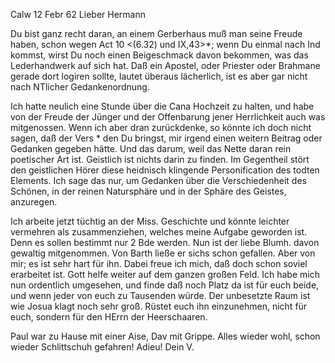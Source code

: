  Calw 12 Febr 62
Lieber Hermann

Du bist ganz recht daran, an einem Gerberhaus muß man seine Freude haben, schon wegen Act 10 <(6.32) und IX,43>*; wenn Du einmal nach Ind kommst, wirst Du noch einen Beigeschmack davon bekommen, was das Lederhandwerk auf sich hat. Daß ein Apostel, oder Priester oder Brahmane gerade dort logiren sollte, lautet überaus lächerlich, ist es aber gar nicht nach NTlicher Gedankenordnung.

Ich hatte neulich eine Stunde über die Cana Hochzeit zu halten, und habe von der Freude der Jünger und der Offenbarung jener Herrlichkeit auch was mitgenossen. Wenn ich aber dran zurückdenke, so könnte ich doch nicht sagen, daß der Vers <The modest water saw its maker and blushed>* den Du bringst, mir irgend einen weitern Beitrag oder Gedanken gegeben hätte. Und das darum, weil das Nette daran rein poetischer Art ist. Geistlich ist nichts darin zu finden. Im Gegentheil stört den geistlichen Hörer diese heidnisch klingende Personification des todten Elements. Ich sage das nur, um Gedanken über die Verschiedenheit des Schönen, in der reinen Natursphäre und in der Sphäre des Geistes, anzuregen.

Ich arbeite jetzt tüchtig an der Miss. Geschichte und könnte leichter vermehren als zusammenziehen, welches meine Aufgabe geworden ist. Denn es sollen bestimmt nur 2 Bde werden. Nun ist der liebe Blumh. davon gewaltig mitgenommen. Von Barth ließe er sichs schon gefallen. Aber von mir; es ist sehr hart für ihn. Dabei freue ich mich, daß doch schon soviel erarbeitet ist. Gott helfe weiter auf dem ganzen großen Feld. Ich habe mich nun ordentlich umgesehen, und finde daß noch Platz da ist für euch beide, und wenn jeder von euch zu Tausenden würde. Der unbesetzte Raum ist wie Josua klagt noch sehr groß. Rüstet euch ihn einzunehmen, nicht für euch, sondern für den HErrn der Heerschaaren.

Paul war zu Hause mit einer Aise, Dav mit Grippe. Alles wieder wohl, schon wieder Schlittschuh gefahren! Adieu!
 Dein V.


